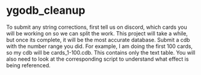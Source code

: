 # ygodb_cleanup

To submit any string corrections, first tell us on discord, which cards you will be working on so we can split the work. This project will take a while, but once its complete, it will be the most accurate database. Submit a cdb with the number range you did. For example, I am doing the first 100 cards, so my cdb will be cards_1-100.cdb. This contains only the text table. You will also need to look at the corresponding script to understand what effect is being referenced.
